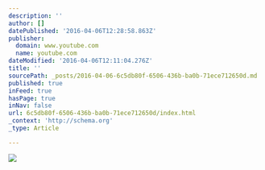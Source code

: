```yaml
---
description: ''
author: []
datePublished: '2016-04-06T12:28:58.863Z'
publisher:
  domain: www.youtube.com
  name: youtube.com
dateModified: '2016-04-06T12:11:04.276Z'
title: ''
sourcePath: _posts/2016-04-06-6c5db80f-6506-436b-ba0b-71ece712650d.md
published: true
inFeed: true
hasPage: true
inNav: false
url: 6c5db80f-6506-436b-ba0b-71ece712650d/index.html
_context: 'http://schema.org'
_type: Article

---
```

![](https://i.ytimg.com/vi_webp/8xuEAgjB0pw/mqdefault.webp)
